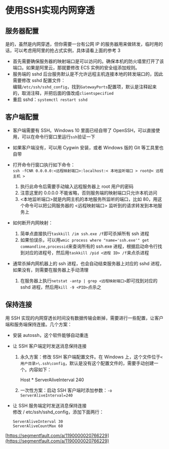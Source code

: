 # 使用SSH实现内网穿透
## 服务器配置

是的，虽然是内网穿透，但你需要一台有公网 IP 的服务器用来做转发，临时用的话，可以考虑用阿里的抢占式实例，具体请看上面的参考 3

-   首先需要确保服务器的映射端口是可以访问的。确保本机的防火墙里打开了该端口。如果是阿里云，那就要修改 ECS 实例的安全组添加规则。
-   服务端的 sshd 后台服务默认是不允许远程主机连接本地的转发端口的，因此需要修改 sshd 配置文件：  
    编辑`/etc/ssh/sshd_config`，找到`GatewayPorts`配置项，默认是注释起来的，取消注释，并把后面的值改成`clientspecified`
-   重启 sshd：`systemctl restart sshd`

## 客户端配置

-   客户端需要有 SSH。Windows 10 里面已经自带了 OpenSSH，可以直接使用，可以在命令行窗口里运行`ssh`验证一下
-   如果客户端没有，可以用 Cygwin 安装，或者 Windows 版的 Git 等工具里也自带
-   打开命令行窗口执行如下命令：  
    `ssh -fCNR 0.0.0.0:<远程映射端口>:localhost:< 本地监听端口 > root@< 远程主机 >`

    1.  执行此命令后需要手动输入远程服务器上 root 用户的密码
    2.  注意这里的 0.0.0.0 不能省略，否则服务端的映射端口只允许本机访问
    3.  &lt;本地监听端口>就是内网主机的本地服务所监听的端口，比如 80，用这个命令可以把公网服务器的 &lt;远程映射端口> 监听到的请求转发到本地服务上
-   如何断开内网映射：

    1.  简单点直接执行`taskkill /im ssh.exe /f`即可杀掉所有 ssh 进程
    2.  如果怕误杀，可以用`wmic process where "name='ssh.exe'" get commandline,processid`来查询所有的 ssh.exe 进程，根据启动命令行找到对应的进程号，然后用`taskkill /pid <进程 ID> /f`来点杀进程
-   通常杀掉内网机器上的 ssh 进程，也会自动结束服务器上对应的 sshd 进程，如果没有，则需要在服务器上手动清理

    1.  在服务器上执行`netstat -antp | grep <远程映射端口>`即可找到对应的 sshd 进程，然后用`kill -9 <PID>`点杀之

## 保持连接

用 SSH 实现的内网穿透长时间没有数据传输会断掉，需要进行一些配置，让客户端和服务端保持连接。几个方案：

-   安装 autossh，这个软件能够自动重连
-   让 SSH 客户端定时发送消息保持连接

    1.  永久方案：修改 SSH 客户端配置文件。在 Windows 上，这个文件位于`<用户目录>\.ssh\config`，默认是没有这个配置文件的，需要手动创建一个。内容如下：

        Host \*
          ServerAliveInterval 240  

    1.  一次性方案：启动 SSH 客户端时添加参数：`-o ServerAliveInterval=240`
-   让 SSH 服务端定时发送消息保持连接  
    修改 / etc/ssh/sshd_config，添加下面两行：

        ServerAliveInterval 30
        ServerAliveCountMax 60

 [https://segmentfault.com/a/1190000020766229](https://segmentfault.com/a/1190000020766229)
